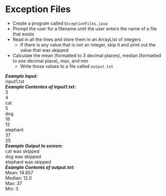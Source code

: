 # Exception Files

- Create a program called `ExceptionFiles.java`
- Prompt the user for a filename until the user enters the name of a file that exists
- Read in all the lines and store them in an ArrayList of integers
  - If there is any value that is not an integer, skip it and print out the value that was skipped
-  Calculate the mean (formatted to 3 decimal places), median (formatted to one decimal place), max, and min
   -  Write those values to a file called `output.txt`

***Example Input:***\
input1.txt\
***Example Contentes of input1.txt:***\
3\
4\
cat\
5\
dog\
18\
12\
elephant\
37\
25\
***Example Output to screen:***\
cat was skipped\
dog was skipped\
elephant was skipped\
***Example Contents of output.txt:***\
Mean: 14.857\
Median: 12.0\
Max: 37\
Min: 3
